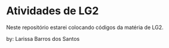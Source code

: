 # Atividades de LG2

Neste repositório estarei colocando códigos da matéria de LG2.

by: Larissa Barros dos Santos
